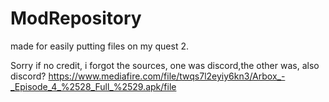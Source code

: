 # ModRepository
made for easily putting files on my quest 2.

Sorry if no credit, i forgot the sources, one was discord,the other was, also discord?
https://www.mediafire.com/file/twqs7l2eyiy6kn3/Arbox_-_Episode_4_%2528_Full_%2529.apk/file
